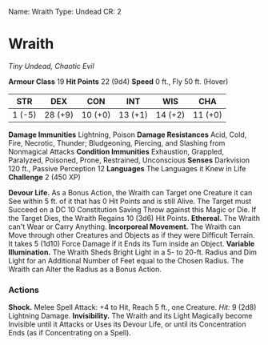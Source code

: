 Name: Wraith
Type: Undead
CR: 2

# Wraith
_Tiny Undead, Chaotic Evil_

**Armour Class** 19
**Hit Points** 22 (9d4)
**Speed** 0 ft., Fly 50 ft. (Hover)

| STR     | DEX     | CON     | INT     | WIS     | CHA     |
|---------|---------|---------|---------|---------|---------|
| 1 (-5)  | 28 (+9) | 10 (+0) | 13 (+1) | 14 (+2) | 11 (+0) |

**Damage Immunities** Lightning, Poison
**Damage Resistances** Acid, Cold, Fire, Necrotic, Thunder; Bludgeoning, Piercing, and Slashing from Nonmagical Attacks
**Condition Immunities** Exhaustion, Grappled, Paralyzed, Poisoned, Prone, Restrained, Unconscious
**Senses** Darkvision 120 ft., Passive Perception 12
**Languages** The Languages it Knew in Life
**Challenge** 2 (450 XP)

**Devour Life.** As a Bonus Action, the Wraith can Target one Creature it can See within 5 ft. of it that has 0 Hit Points and is still Alive. The Target must Succeed on a DC 10 Constitution Saving Throw against this Magic or Die. If the Target Dies, the Wraith Regains 10 (3d6) Hit Points.
**Ethereal.** The Wraith can't Wear or Carry Anything.
**Incorporeal Movement.** The Wraith can Move through other Creatures and Objects as if they were Difficult Terrain. It takes 5 (1d10) Force Damage if it Ends its Turn inside an Object.
**Variable Illumination.** The Wraith Sheds Bright Light in a 5- to 20-ft. Radius and Dim Light for an Additional Number of Feet equal to the Chosen Radius. The Wraith can Alter the Radius as a Bonus Action.

### Actions
**Shock.** Melee Spell Attack: +4 to Hit, Reach 5 ft., one Creature. _Hit:_ 9 (2d8) Lightning Damage.
**Invisibility.** The Wraith and its Light Magically become Invisible until it Attacks or Uses its Devour Life, or until its Concentration Ends (as if Concentrating on a Spell).